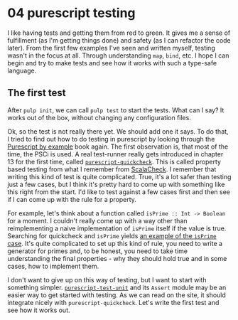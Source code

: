 # 04 purescript testing

I like having tests and getting them from red to green. It gives me a sense of fulfillment (as I'm getting things done) 
and safety (as I can refactor the code later). From the first few examples I've seen and written myself, testing wasn't 
in the focus at all. Through understanding `map`, `bind`, etc. I hope I can begin and try to make tests and see how it 
works with such a type-safe language.

## The first test

After `pulp init`, we can call `pulp test` to start the tests. What can I say? It works out of the box, without changing
any configuration files.

Ok, so the test is not really there yet. We should add one it says. To do that, I tried to find out how to do testing in
purescript by looking through the [Purescript by example](https://leanpub.com/purescript/read) book again. The first 
observation is, that most of the time, the PSCi is used. A real test-runner really gets introduced in chapter 13 for the
first time, called [`purescript-quickcheck`](https://github.com/purescript/purescript-quickcheck). This is called 
property based testing from what I remember from [ScalaCheck](http://www.scalacheck.org/). I remember that writing this
kind of test is quite complicated. True, it's a lot safer than testing just a few cases, but I think it's pretty hard to
come up with something like this right from the start. I'd like to test against a few cases first and then see if I can
come up with the rule for a property. 

For example, let's think about a function called `isPrime :: Int -> Boolean` for a moment. I couldn't really come up 
with a way other than reimplementing a naive implementation of `isPrime` itself if the value is true. Searching for 
quickcheck and `isPrime` yields [an example of the `isPrime` case](https://www.fpcomplete.com/blog/2017/01/quickcheck).
It's quite complicated to set up this kind of rule, you need to write a generator for primes and, to be honest, you need
to take time understanding the final properties - why they should hold true and in some cases, how to implement them.

I don't want to give up on this way of testing, but I want to start with something simpler. 
[`purescript-test-unit`](https://github.com/bodil/purescript-test-unit) and its `Assert` module may be an easier way to 
get started with testing. As we can read on the site, it should integrate nicely with `purescript-quickcheck`. Let's 
write the first test and see how it works out.
